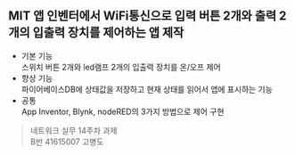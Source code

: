  ## MIT 앱 인벤터에서 WiFi통신으로 입력 버튼 2개와 출력 2개의 입출력 장치를 제어하는 앱 제작   
   
 * 기본 기능  
 스위치 버튼 2개와 led램프 2개의 입출력 장치를 온/오프 제어   
 * 향상 기능    
 파이어베이스DB에 상태값을 저장하고 현재 상태를 읽어서 앱에 표시하는 기능  
 * 공통  
 App Inventor, Blynk, nodeRED의 3가지 방법으로 제어 구현  
 >네트워크 실무 14주차 과제   
 >B반 41615007 고병도
